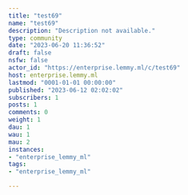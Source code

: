 ```yaml
---
title: "test69" 
name: "test69"
description: "Description not available."
type: community
date: "2023-06-20 11:36:52"
draft: false
nsfw: false
actor_id: "https://enterprise.lemmy.ml/c/test69"
host: enterprise.lemmy.ml
lastmod: "0001-01-01 00:00:00"
published: "2023-06-12 02:02:02"
subscribers: 1
posts: 1
comments: 0
weight: 1
dau: 1
wau: 1
mau: 2
instances:
- "enterprise_lemmy_ml"
tags: 
- "enterprise_lemmy_ml"

---
```

